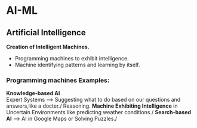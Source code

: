 # AI-ML
## Artificial Intelligence
**Creation of Intelligent Machines.**
- Programming machines to exhibit intelligence.
- Machine identifying patterns and learning by itself.
### Programming machines Examples:
**Knowledge-based AI**\
Expert Systems --> Suggesting what to do based on our questions and answers,like a docter./
Reasoning.
**Machine Exhibiting Intelligence** in Uncertain Environments like predicting weather conditions./
**Search-based AI** --> AI in Google Maps or Solving Puzzles./


